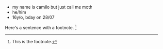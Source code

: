 - my name is camilo but just call me moth
- he/him
- 16y/o, bday on 28/07

Here's a sentence with a footnote. [^1]

[^1]: This is the footnote.
